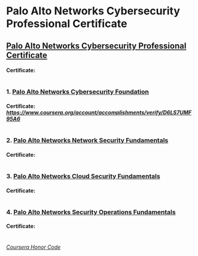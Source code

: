 # Palo Alto Networks Cybersecurity Professional Certificate


## [Palo Alto Networks Cybersecurity Professional Certificate](https://www.coursera.org/professional-certificates/palo-alto-networks-cybersecurity-fundamentals)
####    **Certificate:** 
#

### 1. [Palo Alto Networks Cybersecurity Foundation](https://www.coursera.org/learn/palo-alto-networks-cybersecurity-foundation-a?specialization=palo-alto-networks-cybersecurity-fundamentals)

####    **Certificate:** _https://www.coursera.org/account/accomplishments/verify/D6LS7UMF95A6_
#

### 2. [Palo Alto Networks Network Security Fundamentals](https://www.coursera.org/learn/palo-alto-networks-network-security-fundamentals?specialization=palo-alto-networks-cybersecurity-fundamentals)

####    **Certificate:** 
#

### 3. [Palo Alto Networks Cloud Security Fundamentals](https://www.coursera.org/learn/palo-alto-networks-cloud-sec-fundamentals?specialization=palo-alto-networks-cybersecurity-fundamentals)

####    **Certificate:** 
#

### 4. [Palo Alto Networks Security Operations Fundamentals](https://www.coursera.org/learn/palo-alto-networks-security-operations-center-fundamentals?specialization=palo-alto-networks-cybersecurity-fundamentals)

####    **Certificate:** 
#



[*Coursera Honor Code*](https://www.coursera.support/s/article/209818863-Coursera-Honor-Code?language=en_US)

